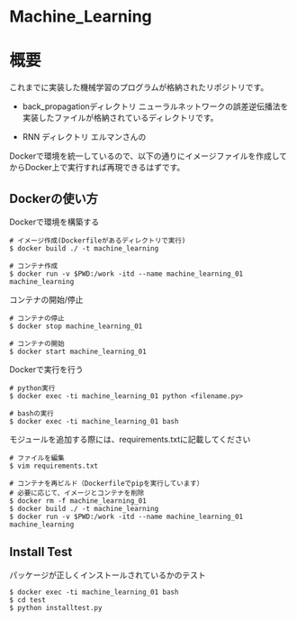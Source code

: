 # Machine_Learning 
# 概要
これまでに実装した機械学習のプログラムが格納されたリポジトリです。

- back_propagationディレクトリ
ニューラルネットワークの誤差逆伝播法を実装したファイルが格納されているディレクトリです。

- RNN ディレクトリ
エルマンさんの

Dockerで環境を統一しているので、以下の通りにイメージファイルを作成してからDocker上で実行すれば再現できるはずです。


## Dockerの使い方

Dockerで環境を構築する
```
# イメージ作成(Dockerfileがあるディレクトリで実行)
$ docker build ./ -t machine_learning

# コンテナ作成
$ docker run -v $PWD:/work -itd --name machine_learning_01 machine_learning
```

コンテナの開始/停止
```
# コンテナの停止
$ docker stop machine_learning_01

# コンテナの開始
$ docker start machine_learning_01
```

Dockerで実行を行う
```
# python実行
$ docker exec -ti machine_learning_01 python <filename.py>

# bashの実行
$ docker exec -ti machine_learning_01 bash
```

モジュールを追加する際には、requirements.txtに記載してください
```
# ファイルを編集
$ vim requirements.txt

# コンテナを再ビルド（Dockerfileでpipを実行しています）
# 必要に応じて、イメージとコンテナを削除
$ docker rm -f machine_learning_01
$ docker build ./ -t machine_learning
$ docker run -v $PWD:/work -itd --name machine_learning_01 machine_learning
```

## Install Test

パッケージが正しくインストールされているかのテスト
```
$ docker exec -ti machine_learning_01 bash
$ cd test
$ python installtest.py
```